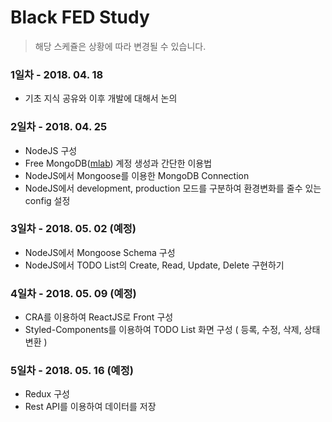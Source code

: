 # Black FED Study

> 해당 스케쥴은 상황에 따라 변경될 수 있습니다.
### 1일차 - 2018. 04. 18
- 기초 지식 공유와 이후 개발에 대해서 논의

### 2일차 - 2018. 04. 25
- NodeJS 구성
- Free MongoDB([mlab](https://www.mlab.com)) 계정 생성과 간단한 이용법
- NodeJS에서 Mongoose를 이용한 MongoDB Connection
- NodeJS에서 development, production 모드를 구분하여 환경변화를 줄수 있는 config 설정

### 3일차 - 2018. 05. 02 (예정)
- NodeJS에서 Mongoose Schema 구성
- NodeJS에서 TODO List의 Create, Read, Update, Delete 구현하기

### 4일차 - 2018. 05. 09 (예정)
- CRA를 이용하여 ReactJS로 Front 구성
- Styled-Components를 이용하여 TODO List 화면 구성 ( 등록, 수정, 삭제, 상태변환 )

### 5일차 - 2018. 05. 16 (예정)
- Redux 구성
- Rest API를 이용하여 데이터를 저장